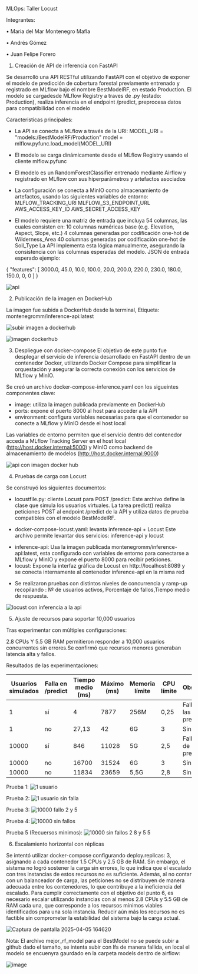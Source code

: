
MLOps: Taller Locust

Integrantes: 

•	Maria del Mar Montenegro Mafla

•	Andrés Gómez

•	Juan Felipe Forero 

1. Creación de API de inferencia con FastAPI

Se desarrolló una API RESTful utilizando FastAPI con el objetivo de exponer el modelo de predicción de cobertura forestal previamente entrenado y registrado en MLflow bajo el nombre BestModelRF, en estado Production. El modelo se cargadesde MLflow Registry a traves de .py (estado: Production), realiza inferencia en el endpoint /predict, preprocesa datos para compatibilidad con el modelo

Caracteristicas principales:
* La API se conecta a MLflow a través de la URI:
  MODEL_URI = "models:/BestModelRF/Production"
  model = mlflow.pyfunc.load_model(MODEL_URI)

* El modelo se carga dinámicamente desde el MLflow Registry usando el cliente mlflow.pyfunc
* El modelo es un RandomForestClassifier entrenado mediante Airflow y registrado en MLflow con sus hiperparámetros y artefactos asociados
* La configuración se conecta a MinIO como almacenamiento de artefactos, usando las siguientes variables de entorno:
  MLFLOW_TRACKING_URI
  MLFLOW_S3_ENDPOINT_URL
  AWS_ACCESS_KEY_ID
  AWS_SECRET_ACCESS_KEY

* El modelo requiere una matriz de entrada que incluya 54 columnas, las cuales consisten en:
  10 columnas numéricas base (e.g. Elevation, Aspect, Slope, etc.)
  4 columnas generadas por codificación one-hot de Wilderness_Area
  40 columnas generadas por codificación one-hot de Soil_Type
La API implementa esta lógica manualmente, asegurando la consistencia con las columnas esperadas del modelo. JSON de entrada esperado ejemplo:

{
  "features": [
    3000.0, 45.0, 10.0,
    100.0, 20.0, 200.0,
    220.0, 230.0, 180.0, 150.0,
    0, 0
  ]
}

![api](https://github.com/user-attachments/assets/39a21de4-ae01-4e45-a10c-70a791e51a67)


2. Publicación de la imagen en DockerHub

La imagen fue subida a DockerHub desde la terminal, Etiqueta: montenegromm/inference-api:latest

![subir imagen a dockerhub](https://github.com/user-attachments/assets/9433c565-af58-47cb-a672-db819de186f6)

![imagen dockerhub](https://github.com/user-attachments/assets/7282daab-8035-414e-8ad0-d0ce0778cbfc)


3. Despliegue con docker-compose
El objetivo de este punto fue desplegar el servicio de inferencia desarrollado en FastAPI dentro de un contenedor Docker, utilizando Docker Compose para simplificar la orquestación y asegurar la correcta conexión con los servicios de MLflow y MinIO.

Se creó un archivo docker-compose-inference.yaml con los sigueintes componentes clave:

* image: utiliza la imagen publicada previamente en DockerHub
* ports: expone el puerto 8000 al host para acceder a la API
* environment: configura variables necesarias para que el contenedor se conecte a MLflow y MinIO desde el host local
  
Las variables de entorno permiten que el servicio dentro del contenedor acceda a MLflow Tracking Server en el host local (http://host.docker.internal:5000) y MinIO como backend de almacenamiento de modelos (http://host.docker.internal:9000)

![api con imagen docker hub](https://github.com/user-attachments/assets/78b06014-2cad-4c0d-984d-fbcfe6c28e1d)

4. Pruebas de carga con Locust

Se construyó los siguientes documentos:

* locustfile.py: cliente Locust para POST /predict:
Este archivo define la clase que simula los usuarios virtuales. La tarea predict() realiza peticiones POST al endpoint /predict de la API y utiliza datos de prueba compatibles con el modelo BestModelRF.

* docker-compose-locust.yaml: levanta inference-api + Locust
 Este archivo permite levantar dos servicios: inference-api y locust
 - inference-api: Usa la imagen publicada montenegromm/inference-api:latest, esta configurado con variables de entorno para conectarse a MLflow y MinIO y expone el puerto 8000 para recibir peticiones.
 - locust: Expone la interfaz gráfica de Locust en http://localhost:8089 y se conecta internamente al contenedor inference-api en la misma red

* Se realizaron pruebas con distintos niveles de concurrencia y ramp-up recopilando : № de usuarios activos, Porcentaje de fallos,Tiempo medio de respuesta.

![locust con inferencia a la api](https://github.com/user-attachments/assets/d0fef7ac-c342-4055-b72f-877000dc0a0a)

5. Ajuste de recursos para soportar 10,000 usuarios

Tras experimentar con múltiples configuraciones:

2.8 CPUs Y 5.5 GB RAM permitieron responder a 10,000 usuarios concurrentes sin errores.Se confirmó que recursos menores generaban latencia alta y fallos.

Resultados de las experimentaciones:

| Usuarios simulados | Falla en /predict | Tiempo medio (ms) | Máximo (ms) | Memoria límite | CPU límite | Observaciones                        |
|--------------------|-------------------|--------------------|-------------|----------------|------------|--------------------------------------|
| 1                  | sí                | 4                  | 7877        | 256M           | 0,25       | Falla en todas las predicciones      |
| 1                  | no                | 27,13              | 42          | 6G             | 3          | Sin falla                             |
| 10000              | sí                | 846                | 11028       | 5G             | 2,5        | Falla en 34% de predicciones         |
| 10000              | no                | 16700              | 31524       | 6G             | 3          | Sin falla                             |
| 10000              | no                | 11834              | 23659       | 5,5G           | 2,8        | Sin falla                             |


Prueba 1:
![1 usuario](https://github.com/user-attachments/assets/3fbfa13d-c550-4b2e-89e0-7691c8084717)

Prueba 2:
![1 usuario sin falla](https://github.com/user-attachments/assets/2e37c704-07b3-44b5-b133-7c64f926179f)

Prueba 3:
![10000 fallo 2 y 5](https://github.com/user-attachments/assets/313caaee-c064-4287-844e-cd4f17990636)

Prueba 4:
![10000 sin fallos](https://github.com/user-attachments/assets/c1896c1d-221c-4b2c-9daa-d65534777d62)

Prueba 5 (Recuersos minimos): 
![10000 sin fallos 2 8 y 5 5](https://github.com/user-attachments/assets/6dd6b66a-11a6-417f-b4d6-8f8c5cb055a4)

6. Escalamiento horizontal con réplicas

Se intentó utilizar docker-compose configurando deploy.replicas: 3, asignando a cada contenedor 1.5 CPUs y 2.5 GB de RAM. Sin embargo, el sistema no logró sostener la carga sin errores, lo que indica que el escalado con tres instancias de estos recursos no es suficiente. Además, al no contar con un balanceador de carga, las peticiones no se distribuyen de manera adecuada entre los contenedores, lo que contribuye a la ineficiencia del escalado. Para cumplir correctamente con el objetivo del punto 6, es necesario escalar utilizando instancias con al menos 2.8 CPUs y 5.5 GB de RAM cada una, que corresponde a los recursos mínimos viables identificados para una sola instancia. Reducir aún más los recursos no es factible sin comprometer la estabilidad del sistema bajo la carga actual.


![Captura de pantalla 2025-04-05 164620](https://github.com/user-attachments/assets/1b533a29-2525-418e-8cbe-0cd8367b6908)

Nota: El archivo mejor_rf_model para el BestModel no se puede subir a github dado el tamaño, se intenta subir con lfs de manera fallida, en local el modelo se encuenyra gaurdado en la carpeta models dentro de airflow:

![image](https://github.com/user-attachments/assets/aa3dcc8a-54e0-4a86-82e9-d431d1fc12c5)



